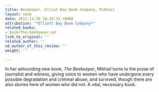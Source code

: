 ```yaml
---
title: Beekeeper, Elliot Bay Book Company, Mikhail
layout: none
date: 2017-11-29 10:19:33 +0000
attribution: "*Elliott Bay Book Company*"
related_books:
- book/the-beekeeper.md
link_to_original: ''
related_author: ''
nd_author_of_this_review: ''
weight: ''

---
```

In her astounding new book, _The Beekeeper_, Mikhail turns to the prose of journalist and witness, giving voice to women who have undergone every possible degradation and criminal abuse, and survived, though there are also stories here of women who did not. A vital, necessary book.